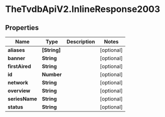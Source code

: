 # TheTvdbApiV2.InlineResponse2003

## Properties
Name | Type | Description | Notes
------------ | ------------- | ------------- | -------------
**aliases** | **[String]** |  | [optional] 
**banner** | **String** |  | [optional] 
**firstAired** | **String** |  | [optional] 
**id** | **Number** |  | [optional] 
**network** | **String** |  | [optional] 
**overview** | **String** |  | [optional] 
**seriesName** | **String** |  | [optional] 
**status** | **String** |  | [optional] 


